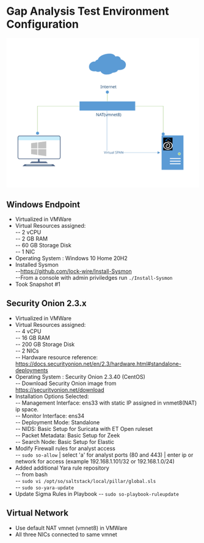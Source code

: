 # Gap Analysis Test Environment Configuration
![Alt text](./Test_Environment.svg)

## Windows Endpoint
- Virtualized in VMWare
- Virtual Resources assigned: \
-- 2 vCPU \
-- 2 GB RAM \
-- 60 GB Storage Disk \
-- 1 NIC
- Operating System : Windows 10 Home 20H2
- Installed Sysmon \
--https://github.com/lock-wire/Install-Sysmon \
--From a console with admin priviledges run `./Install-Sysmon`
- Took Snapshot #1

## Security Onion 2.3.x
- Virtualized in VMWare
- Virtual Resources assigned: \
-- 4 vCPU \
-- 16 GB RAM \
-- 200 GB Storage Disk \
-- 2 NICs \
-- Hardware resource reference:  https://docs.securityonion.net/en/2.3/hardware.html#standalone-deployments
- Operating System : Security Onion 2.3.40 (CentOS) \
-- Download Security Onion image from https://securityonion.net/download
- Installation Options Selected: \
-- Management Interface: ens33 with static IP assigned in vnmet8(NAT) ip space. \
-- Monitor Interface: ens34 \
-- Deployment Mode: Standalone \
-- NIDS: Basic Setup for Suricata with ET Open ruleset \
-- Packet Metadata: Basic Setup for Zeek \
-- Search Node: Basic Setup for Elastic
- Modify Firewall rules for analyst access \
-- `sudo so-allow` | select 'a' for analyst ports (80 and 443) | enter ip or network for access (example 192.168.1.101/32 or 192.168.1.0/24)
- Added additional Yara rule repository \
-- from bash \
-- `sudo vi /opt/so/saltstack/local/pillar/global.sls` \
-- `sudo so-yara-update` 
- Update Sigma Rules in Playbook
-- `sudo so-playbook-ruleupdate`

## Virtual Network
- Use default NAT vmnet (vmnet8) in VMWare
- All three NICs connected to same vmnet
